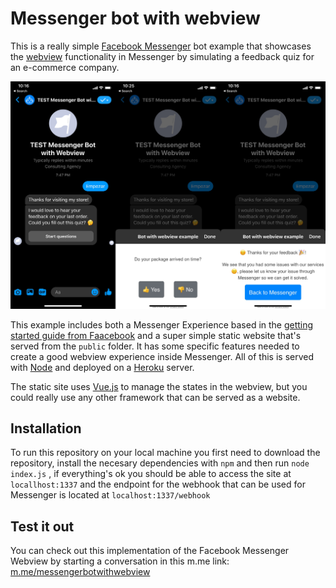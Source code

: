 # Messenger bot with webview 
This is a really simple [Facebook Messenger](https://developers.facebook.com/docs/messenger-platform/) bot example that showcases the [webview](https://developers.facebook.com/docs/messenger-platform/webview/) functionality in Messenger by simulating a feedback quiz for an e-commerce company.

![](images/bot-example.jpg)

This example includes both a Messenger Experience based in the [getting started  guide from Faacebook](https://developers.facebook.com/docs/messenger-platform/getting-started/) and a super simple static website that's served from the `public` folder. It has some specific features needed to create a good webview experience inside Messenger. All of this is served with [Node](https://nodejs.org/en/) and deployed on a [Heroku](https://dashboard.heroku.com/) server.

The static site uses [Vue.js](https://vuejs.org/) to manage the states in the webview, but you could really use any other framework that can be served as a website.

## Installation
To run this repository on your local machine you first need to download the repository, install the necesary dependencies with `npm` and then run `node index.js` , if everything's ok you should be able to access the site at `locallhost:1337` and the endpoint for the webhook that can be used for Messenger is located at `localhost:1337/webhook`

## Test it out

You can check out this implementation of the Facebook Messenger Webview by starting a conversation in this m.me link: [m.me/messengerbotwithwebview](m.me/messengerbotwithwebview)

